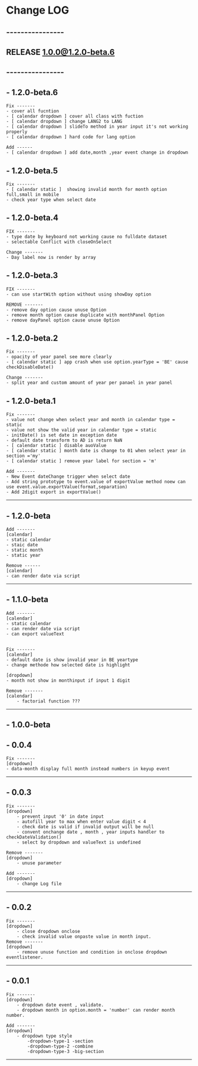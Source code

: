 # Change LOG
## ----------------
## RELEASE 1.0.0@1.2.0-beta.6
## ----------------

## - 1.2.0-beta.6

    Fix -------
    - cover all fucntion 
    - [ calendar dropdown ] cover all class with fuction
    - [ calendar dropdown ] change LANG2 to LANG 
    - [ calendar dropdown ] slideTo method in year input it's not working properly
    - [ calendar dropdown ] hard code for lang option

    Add ------
    - [ calendar dropdown ] add date,month ,year event change in dropdown



## - 1.2.0-beta.5

    Fix -------
    - [ calendar static ]  showing invalid month for month option full,small in mobile 
    - check year type when select date

## - 1.2.0-beta.4

    FIX -------
    - type date by keyboard not working cause no fulldate dataset
    - selectable Conflict with closeOnSelect

    Change -------
    - Day label now is render by array

## - 1.2.0-beta.3

    FIX -------
    - can use startWith option without using showDay option

    REMOVE -------
    - remove day option cause unuse Option
    - remove month option cause duplicate with monthPanel Option
    - remove dayPanel option cause unuse Option

## - 1.2.0-beta.2

    Fix -------
    - opacity of year panel see more clearly
    - [ calendar static ] app crash when use option.yearType = 'BE' cause checkDisableDate()

    Change -------
    - split year and custom amount of year per panael in year panel 


## - 1.2.0-beta.1

    Fix -------
    - value not change when select year and month in calendar type = static
    - value not show the valid year in calendar type = static
    - initDate() is set date in exception date 
    - default date transform to AD is return NaN
    - [ calendar static ] disable auoValue
    - [ calendar static ] month date is change to 01 when select year in section ='my'
    - [ calendar static ] remove year label for section = 'm'

    Add -------
    - New Event dateChange trigger when select date 
    - Add string prototype to event.value of exportValue method noew can use event.value.exportValue(format,separation)
    - Add 2digit export in exportValue() 
    

---------------------------------
## - 1.2.0-beta
    Add -------
    [calendar]
    - static calendar
    - staic date
    - static month
    - static year

    Remove ------
    [calendar]
    - can render date via script

--------------------------------

## - 1.1.0-beta
    Add -------
    [calendar]
    - static calendar
    - can render date via script
    - can export valueText 


    Fix -------
    [calendar]
    - default date is show invalid year in BE yeartype
    - change methode how selected date is highlight 

    [dropdown]
    - month not show in monthinput if input 1 digit  

    Remove -------
    [calendar]
        - factorial function ???
        
--------------------------------
## - 1.0.0-beta 

## - 0.0.4
    Fix -------
    [dropdown]
    - data-month display full month instead numbers in keyup event 

--------------------------------

## - 0.0.3
    Fix -------
    [dropdown]
        - prevent input '0' in date input
        - autofill year to max when enter value digit < 4  
        - check date is valid if invalid output will be null
        - convent onchange date , month , year inputs handler to checkDateValidation()
        - select by dropdown and valueText is undefined

    Remove -------
    [dropdown]
        - unuse parameter

    Add -------
    [dropdown]
        - change Log file
    
---------------------------------

## - 0.0.2
    Fix -------
    [dropdown]
        - close dropdown onclose 
        - check invalid value onpaste value in month input.
    Remove -------
    [dropdown]
        - remove unuse function and condition in onclose dropdown eventlistener.

---------------------------------

## - 0.0.1
    Fix ------- 
    [dropdown]
        - dropdown date event , validate. 
        - dropdown month in option.month = 'number' can render month number.

    Add -------
    [dropdown]
        - dropdown type style
            -dropdown-type-1 -section
            -dropdown-type-2 -combine
            -dropdown-type-3 -big-section


---------------------------------
